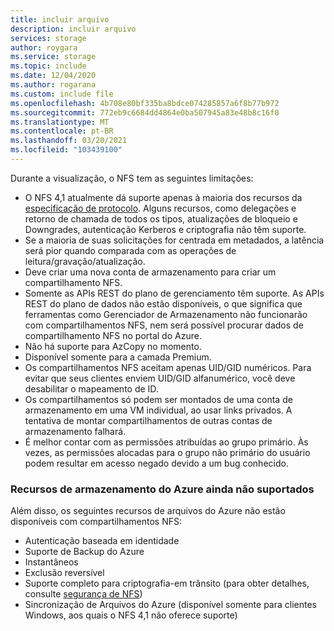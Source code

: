 ```yaml
---
title: incluir arquivo
description: incluir arquivo
services: storage
author: roygara
ms.service: storage
ms.topic: include
ms.date: 12/04/2020
ms.author: rogarana
ms.custom: include file
ms.openlocfilehash: 4b708e80bf335ba8bdce074285857a6f8b77b972
ms.sourcegitcommit: 772eb9c6684dd4864e0ba507945a83e48b8c16f0
ms.translationtype: MT
ms.contentlocale: pt-BR
ms.lasthandoff: 03/20/2021
ms.locfileid: "103439100"
---
```

Durante a visualização, o NFS tem as seguintes limitações:

- O NFS 4,1 atualmente dá suporte apenas à maioria dos recursos da [especificação de protocolo](https://tools.ietf.org/html/rfc5661). Alguns recursos, como delegações e retorno de chamada de todos os tipos, atualizações de bloqueio e Downgrades, autenticação Kerberos e criptografia não têm suporte.
- Se a maioria de suas solicitações for centrada em metadados, a latência será pior quando comparada com as operações de leitura/gravação/atualização.
- Deve criar uma nova conta de armazenamento para criar um compartilhamento NFS.
- Somente as APIs REST do plano de gerenciamento têm suporte. As APIs REST do plano de dados não estão disponíveis, o que significa que ferramentas como Gerenciador de Armazenamento não funcionarão com compartilhamentos NFS, nem será possível procurar dados de compartilhamento NFS no portal do Azure.
- Não há suporte para AzCopy no momento.
- Disponível somente para a camada Premium.
- Os compartilhamentos NFS aceitam apenas UID/GID numéricos. Para evitar que seus clientes enviem UID/GID alfanumérico, você deve desabilitar o mapeamento de ID.
- Os compartilhamentos só podem ser montados de uma conta de armazenamento em uma VM individual, ao usar links privados. A tentativa de montar compartilhamentos de outras contas de armazenamento falhará.
- É melhor contar com as permissões atribuídas ao grupo primário. Às vezes, as permissões alocadas para o grupo não primário do usuário podem resultar em acesso negado devido a um bug conhecido.

### <a name="azure-storage-features-not-yet-supported"></a>Recursos de armazenamento do Azure ainda não suportados

Além disso, os seguintes recursos de arquivos do Azure não estão disponíveis com compartilhamentos NFS:

- Autenticação baseada em identidade
- Suporte de Backup do Azure
- Instantâneos
- Exclusão reversível
- Suporte completo para criptografia-em trânsito (para obter detalhes, consulte [segurança de NFS](../articles/storage/files/storage-files-compare-protocols.md#security))
- Sincronização de Arquivos do Azure (disponível somente para clientes Windows, aos quais o NFS 4,1 não oferece suporte)
